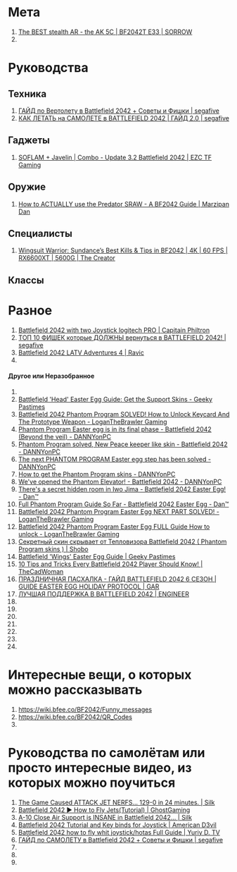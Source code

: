 # Мета
1. [The BEST stealth AR - the AK 5C | BF2042T E33 | SORROW](https://www.youtube.com/watch?v=LqHHI9sX9fM)
2. 

# Руководства
## Техника
1. [ГАЙД по Вертолету в Battlefield 2042 + Советы и Фишки | segafive](https://www.youtube.com/watch?v=FtMkpYWmMr8)
2. [КАК ЛЕТАТЬ на САМОЛЕТЕ в BATTLEFIELD 2042 | ГАЙД 2.0 | segafive](https://www.youtube.com/watch?v=Y63ai3Of09U)

## Гаджеты
1. [SOFLAM + Javelin | Combo - Update 3.2 Battlefield 2042 | EZC TF Gaming](https://www.youtube.com/watch?v=0e3oUg_Xt2E)

## Оружие
1. [How to ACTUALLY use the Predator SRAW - A BF2042 Guide | Marzipan Dan](https://www.youtube.com/watch?v=-XVSjdPXGuk)

## Специалисты
1. [Wingsuit Warrior: Sundance’s Best Kills & Tips in BF2042 | 4K | 60 FPS | RX6600XT | 5600G | The Creator](https://www.youtube.com/watch?v=XCkU0JgxkMk)

## Классы

# Разное
1. [Battlefield 2042 with two Joystick logitech PRO | Capitain Philtron](https://www.youtube.com/watch?v=O1iaUVhCH2A)
2. [ТОП 10 ФИШЕК которые ДОЛЖНЫ вернуться в BATTLEFIELD 2042! | segafive](https://www.youtube.com/watch?v=X1T7mQUgd6o)
3. [Battlefield 2042 LATV Adventures 4 | Ravic](https://www.youtube.com/watch?v=XdrIAmC-1fM)
4. 

#### Другое или Неразобранное
1. []()
2. [Battlefield 'Head' Easter Egg Guide: Get the Support Skins - Geeky Pastimes ](https://www.youtube.com/watch?v=mnumhIBBe4U)
3. [Battlefield 2042 Phantom Program SOLVED! How to Unlock Keycard And The Prototype Weapon - LoganTheBrawler Gaming](https://www.youtube.com/watch?v=cs305hGmFL4)
4. [Phantom Program Easter egg is in its final phase - Battlefield 2042 (Beyond the veil) - DANNYonPC](https://www.youtube.com/watch?v=vXxgl4HreB4)
5. [Phantom Program solved, New Peace keeper like skin - Battlefield 2042 - DANNYonPC](https://www.youtube.com/watch?v=c1u5b-UeD5Y)
6. [The next PHANTOM PROGRAM Easter egg step has been solved - DANNYonPC](https://www.youtube.com/watch?v=yc7DNvOYrvI)
7. [How to get the Phantom Program skins - DANNYonPC](https://www.youtube.com/watch?v=uBaZp9B9TNw)
8. [We've opened the Phantom Elevator! - Battlefield 2042 - DANNYonPC](https://www.youtube.com/watch?v=NcSiDTIfto8)
10. [There's a secret hidden room in Iwo Jima - Battlefield 2042 Easter Egg! - Dan™](https://www.youtube.com/watch?v=xAecIHBR3Uk)
11. [Full Phantom Program Guide So Far - Battlefield 2042 Easter Egg - Dan™](https://www.youtube.com/watch?v=KveM9CH9hi4)
12. [Battlefield 2042 Phantom Program Easter Egg NEXT PART SOLVED! - LoganTheBrawler Gaming](https://www.youtube.com/watch?v=vMhxtmXTPZA)
13. [Battlefield 2042 Phantom Program Easter Egg FULL Guide How to unlock - LoganTheBrawler Gaming](https://www.youtube.com/watch?v=v3efZBZCQ7Y)
14. [Секретный скин скрывает от Тепловизора Battlefield 2042 ( Phantom Program skins ) | Shobo](https://www.youtube.com/watch?v=QmdwfgYy1yk)
15. [Battlefield 'Wings' Easter Egg Guide | Geeky Pastimes](https://www.youtube.com/watch?v=jzvejPm4akI)
16. [10 Tips and Tricks Every Battlefield 2042 Player Should Know! | TheCadWoman](https://www.youtube.com/watch?v=c78etjhX1RQ)
17. [ПРАЗДНИЧНАЯ ПАСХАЛКА - ГАЙД BATTLEFIELD 2042 6 СЕЗОН | GUIDE EASTER EGG HOLIDAY PROTOCOL | GAR](https://www.youtube.com/watch?v=RaJ0RpONFMw)
18. [ЛУЧШАЯ ПОДДЕРЖКА В BATTLEFIELD 2042 | ENGINEER](https://www.youtube.com/watch?v=fr7JuNUhuZI)
19. []()
20. []()
21. []()
22. []()
23. []()
24. []()
25. []()


# Интересные вещи, о которых можно рассказывать
1. https://wiki.bfee.co/BF2042/Funny_messages
2. https://wiki.bfee.co/BF2042/QR_Codes
3. 

# Руководства по самолётам или просто интересные видео, из которых можно поучиться
1. [The Game Caused ATTACK JET NERFS… 129-0 in 24 minutes. | Silk](https://www.youtube.com/watch?v=Wt91GRloakg)
2. [Battlefield 2042 ► How to Fly Jets(Tutorial) | GhostGaming](https://www.youtube.com/watch?v=DlsSLd50TF4)
3. [A-10 Close Air Support is INSANE in Battlefield 2042... | Silk](https://www.youtube.com/watch?v=sxffs4UQuZQ)
4. [Battlefield 2042 Tutorial and Key binds for Joystick | American D3vil](https://www.youtube.com/watch?v=IkJ-JqUGBcY)
5. [Battlefield 2042 how to fly whit joystick/hotas Full Guide | Yuriy D. TV](https://www.youtube.com/watch?v=WUU1F5r-X8U)
6. [ГАЙД по САМОЛЕТУ в Battlefield 2042 + Советы и Фишки | segafive](https://www.youtube.com/watch?v=JfJUxQj5w94)
7. []()
8. []()
9. 
